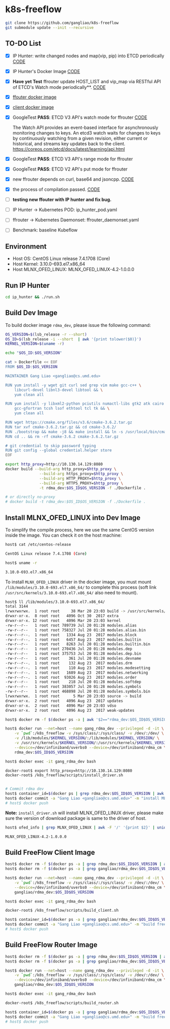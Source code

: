 # k8s-freeflow

```bash
git clone https://github.com/gangliao/k8s-freeflow
git submodule update --init --recursive
```

## TO-DO List

- [x] IP Hunter: write changed nodes and map(vip, pip) into ETCD periodically [CODE](https://github.com/gangliao/k8s-freeflow/blob/master/ip_hunter/ip2etcd.go)
- [x] IP Hunter's Docker Image [CODE](https://github.com/gangliao/k8s-freeflow/blob/master/ip_hunter/run.sh)

- [x] **Have yet Test** ffrouter update HOST_LIST and vip_map via RESTful API of ETCD's Watch mode periodically**. [CODE](https://github.com/gangliao/k8s-freeflow/blob/master/freeflow/ffrouter/ffrouter.cpp#L6-L168)

- [x] [ffouter docker image](https://github.com/gangliao/k8s-freeflow#build-freeflow-router-image)

- [x] [client docker image](https://github.com/gangliao/k8s-freeflow#build-freeflow-client-image)

- [x] GoogleTest **PASS**: ETCD V3 API's watch mode for ffrouter [CODE](https://github.com/gangliao/k8s-freeflow/blob/master/freeflow/ffrouter/etcd_test.cpp#L245-L297)

    The Watch API provides an event-based interface for asynchronously monitoring changes to keys. An etcd3 watch waits for changes to keys by continuously watching from a given revision, either current or historical, and streams key updates back to the client. https://coreos.com/etcd/docs/latest/learning/api.html

- [x] GoogleTest **PASS**: ETCD V3 API's range mode for ffrouter
- [x] GoogleTest **PASS**: ETCD V2 API's put mode for ffrouter

- [x] new ffrouter depends on curl, base64 and jsoncpp. [CODE](https://github.com/gangliao/k8s-freeflow/tree/master/freeflow/ffrouter/cmake)
- [x] the process of compilation passed. [CODE](https://github.com/gangliao/k8s-freeflow/blob/master/freeflow/ffrouter/CMakeLists.txt)

- [ ] **testing new ffouter with IP hunter and fix bug.**
- [ ] IP Hunter -> Kubernetes POD: ip_hunter_pod.yaml
- [ ] ffrouter -> Kubernetes Daemonset: ffrouter_daemonset.yaml
- [ ] Benchmark: baseline Kubeflow


## Environment

- Host OS: CentOS Linux release 7.4.1708 (Core)
- Host Kernel: 3.10.0-693.el7.x86_64
- Host MLNX_OFED_LINUX: MLNX_OFED_LINUX-4.2-1.0.0.0 

## Run IP Hunter

```bash
cd ip_hunter && ./run.sh
```


## Build Dev Image

To build docker image `rdma_dev`, please issue the following command:

```bash
OS_VERSION=$(lsb_release -r --short)
OS_ID=$(lsb_release -i --short  | awk '{print tolower($0)}')
KERNEL_VERSION=$(uname -r)

echo "$OS_ID:$OS_VERSION"

cat > Dockerfile << EOF
FROM $OS_ID:$OS_VERSION

MAINTAINER Gang Liao <gangliao@cs.umd.edu>

RUN yum install -y wget git curl sed grep vim make gcc-c++ \
    libcurl-devel libnl3-devel libtool && \
    yum clean all

RUN yum install -y libxml2-python pciutils numactl-libs gtk2 atk cairo \
    gcc-gfortran tcsh lsof ethtool tcl tk && \
    yum clean all

RUN wget https://cmake.org/files/v3.6/cmake-3.6.2.tar.gz
RUN tar xvf cmake-3.6.2.tar.gz && cd cmake-3.6.2/
RUN ./bootstrap && make -j8 && make install && ln -s /usr/local/bin/cmake /usr/bin/
RUN cd .. && rm -rf cmake-3.6.2 cmake-3.6.2.tar.gz 

# git credential to skip password typing
RUN git config --global credential.helper store
EOF

export http_proxy=http://10.130.14.129:8080
docker build --build-arg http_proxy=$http_proxy \
               --build-arg https_proxy=$http_proxy \
               --build-arg HTTP_PROXY=$http_proxy \
               --build-arg HTTPS_PROXY=$http_proxy \
               -t rdma_dev:$OS_ID$OS_VERSION -f ./Dockerfile .

# or directly no-proxy
# docker build -t rdma_dev:$OS_ID$OS_VERSION -f ./Dockerfile .
```

## Install MLNX_OFED_LINUX into Dev Image 

To simplify the compile process, here we use the same CentOS version inside the image.
You can check it on the host machine:

```bash
host$ cat /etc/centos-release

CentOS Linux release 7.4.1708 (Core)

host$ uname -r

3.10.0-693.el7.x86_64
```

To install `MLNX_OFED_LINUX` driver in the docker image, you must mount `/lib/modules/3.10.0-693.el7.x86_64/` to complete this process (soft link `/usr/src/kernels/3.10.0-693.el7.x86_64/` also need to mount).

```bash
host$ ll /lib/modules/3.10.0-693.el7.x86_64/
total 3144
lrwxrwxrwx.  1 root root     38 Mar 20 23:03 build -> /usr/src/kernels/3.10.0-693.el7.x86_64
drwxr-xr-x.  8 root root   4096 Oct 30  2017 extra
drwxr-xr-x. 12 root root   4096 Mar 20 23:03 kernel
-rw-r--r--   1 root root 789739 Jul 20 01:28 modules.alias
-rw-r--r--   1 root root 758327 Jul 20 01:28 modules.alias.bin
-rw-r--r--.  1 root root   1334 Aug 23  2017 modules.block
-rw-r--r--.  1 root root   6457 Aug 23  2017 modules.builtin
-rw-r--r--   1 root root   8263 Jul 20 01:28 modules.builtin.bin
-rw-r--r--   1 root root 270436 Jul 20 01:28 modules.dep
-rw-r--r--   1 root root 375753 Jul 20 01:28 modules.dep.bin
-rw-r--r--   1 root root    361 Jul 20 01:28 modules.devname
-rw-r--r--.  1 root root    132 Aug 23  2017 modules.drm
-rw-r--r--.  1 root root    110 Aug 23  2017 modules.modesetting
-rw-r--r--.  1 root root   1689 Aug 23  2017 modules.networking
-rw-r--r--.  1 root root  93026 Aug 23  2017 modules.order
-rw-r--r--   1 root root    218 Jul 20 01:28 modules.softdep
-rw-r--r--   1 root root 383057 Jul 20 01:28 modules.symbols
-rw-r--r--   1 root root 468898 Jul 20 01:28 modules.symbols.bin
lrwxrwxrwx.  1 root root      5 Mar 20 23:03 source -> build
drwxr-xr-x.  2 root root   4096 Aug 23  2017 updates
drwxr-xr-x.  2 root root   4096 Mar 20 23:03 vdso
drwxr-xr-x.  2 root root   4096 Aug 23  2017 weak-updates
```

```bash
host$ docker rm -f $(docker ps -a | awk '$2=="rdma_dev:$OS_ID$OS_VERSION" {print $1}')

host$ docker run --net=host --name gang_rdma_dev --privileged -d -it \
    -v `pwd`:/k8s_freeflow -v /sys/class/:/sys/class/ -v /dev/:/dev/ \
    -v /lib/modules/$KERNEL_VERSION/:/lib/modules/$KERNEL_VERSION/ \
    -v /usr/src/kernels/$KERNEL_VERSION/:/usr/src/kernels/$KERNEL_VERSION/ \
    --device=/dev/infiniband/uverbs0 --device=/dev/infiniband/rdma_cm \
    rdma_dev:$OS_ID$OS_VERSION

host$ docker exec -it gang_rdma_dev bash

docker-root$ export http_proxy=http://10.130.14.129:8080
docker-root$ /k8s_freeflow/scripts/install_driver.sh


# Commit rdma dev
host$ container_id=$(docker ps | grep rdma_dev:$OS_ID$OS_VERSION | awk '{print $1}')
host$ docker commit -a "Gang Liao <gangliao@cs.umd.edu>" -m "install MLNX_OFED_LINUX" $container_id gangliao/rdma_dev:$OS_ID$OS_VERSION
# host$ docker push
```

**Note:** `install_driver.sh` will install MLNX_OFED_LINUX driver, please make sure the
version of download package is same to the driver of host.

```bash
host$ ofed_info | grep MLNX_OFED_LINUX | awk -F '/' '{print $2}' | uniq

MLNX_OFED_LINUX-4.2-1.0.0.0
```

## Build FreeFlow Client Image

```bash
host$ docker rm -f $(docker ps -a | grep rdma_dev:$OS_ID$OS_VERSION | awk '{print $1}')
host$ docker rm -f $(docker ps -a | grep gangliao/rdma_dev:$OS_ID$OS_VERSION | awk '{print $1}')

host$ docker run --net=host --name gang_rdma_dev --privileged -d -it \
    -v `pwd`:/k8s_freeflow -v /sys/class/:/sys/class/ -v /dev/:/dev/ \
    --device=/dev/infiniband/uverbs0 --device=/dev/infiniband/rdma_cm \
    gangliao/rdma_dev:$OS_ID$OS_VERSION

host$ docker exec -it gang_rdma_dev bash

docker-root$ /k8s_freeflow/scripts/build_client.sh

host$ container_id=$(docker ps -a | grep gangliao/rdma_dev:$OS_ID$OS_VERSION | awk '{print $1}')
host$ docker commit -a "Gang Liao <gangliao@cs.umd.edu>" -m "build freeflow-client" $container_id gangliao/freeflow-client:$OS_ID$OS_VERSION
# host$ docker push
```

## Build FreeFlow Router Image

```bash
host$ docker rm -f $(docker ps -a | grep rdma_dev:$OS_ID$OS_VERSION | awk '{print $1}')
host$ docker rm -f $(docker ps -a | grep gangliao/rdma_dev:$OS_ID$OS_VERSION | awk '{print $1}')

host$ docker run --net=host --name gang_rdma_dev --privileged -d -it \
    -v `pwd`:/k8s_freeflow -v /sys/class/:/sys/class/ -v /dev/:/dev/ \
    --device=/dev/infiniband/uverbs0 --device=/dev/infiniband/rdma_cm \
    gangliao/rdma_dev:$OS_ID$OS_VERSION

host$ docker exec -it gang_rdma_dev bash

docker-root$ /k8s_freeflow/scripts/build_router.sh

host$ container_id=$(docker ps -a | grep gangliao/rdma_dev:$OS_ID$OS_VERSION | awk '{print $1}')
host$ docker commit -a "Gang Liao <gangliao@cs.umd.edu>" -m "build freeflow-router" $container_id gangliao/freeflow-router:$OS_ID$OS_VERSION
# host$ docker push
```

